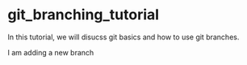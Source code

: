 # git_branching_tutorial

In this tutorial, we will disucss git basics and how to use git branches.

I am adding a new branch
